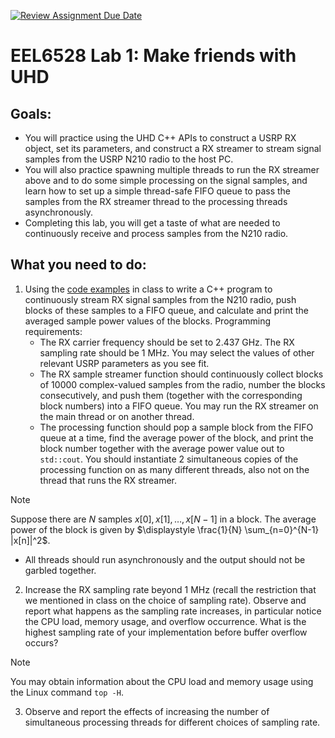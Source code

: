 [![Review Assignment Due Date](https://classroom.github.com/assets/deadline-readme-button-22041afd0340ce965d47ae6ef1cefeee28c7c493a6346c4f15d667ab976d596c.svg)](https://classroom.github.com/a/6j2Lm4kv)
# EEL6528 Lab 1: Make friends with UHD

## Goals:
- You will practice using the UHD C++ APIs to construct a USRP RX object, set its parameters, and construct a RX streamer to stream signal samples from the USRP N210 radio to the host PC.
- You will also practice spawning multiple threads to run the RX streamer above and to do some simple processing on the signal samples, and learn how to set up a simple thread-safe FIFO queue to pass the samples from the RX streamer thread to the processing threads asynchronously.
- Completing this lab, you will get a taste of what are needed to continuously receive and process samples from the N210 radio.

## What you need to do:
1. Using the [code examples](https://tanfwong.github.io/sdr_notes/ch2/prelims_exs.html#code-examples) in class to write a C++ program to continuously stream RX signal samples from the N210 radio, push blocks of these samples to a FIFO queue, and calculate and print the averaged sample power values of the blocks.
   Programming requirements:
   - The RX carrier frequency should be set to 2.437 GHz. The RX sampling rate should be 1 MHz. You may select the values of other relevant USRP parameters as you see fit.
   - The RX sample streamer function should continuously collect blocks of 10000 complex-valued samples from the radio, number the blocks consecutively, and push them (together with the corresponding block numbers) into a FIFO queue. You may run the RX streamer on the main thread or on another thread.
   - The processing function should pop a sample block from the FIFO queue at a time, find the average power of the block, and print the block number together with the average power value out to `std::cout`. You should instantiate 2 simultaneous copies of the processing function on as many different threads, also not on the thread that runs the RX streamer.

> [!NOTE]
> Suppose there are $N$ samples $x[0], x[1], \ldots, x[N-1]$ in a block. The average power of the block is given by
> $\displaystyle \frac{1}{N} \sum_{n=0}^{N-1} |x[n]|^2$. 
   - All threads should run asynchronously and the output should not be garbled together.

2. Increase the RX sampling rate beyond 1 MHz (recall the restriction that we mentioned in class on the choice of sampling rate). Observe and report what happens as the sampling rate increases, in particular notice the CPU load, memory usage, and overflow occurrence. What is the highest sampling rate of your implementation before buffer overflow occurs?

> [!NOTE]
> You may obtain information about the CPU load and memory usage using the Linux command `top -H`.

3. Observe and report the effects of increasing the number of simultaneous processing threads for different choices of sampling rate.
